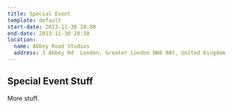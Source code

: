 ```yaml
---
title: Special Event
template: default
start-date: 2013-11-30 18:00
end-date: 2013-11-30 20:30
location:
  name: Abbey Road Studios
  address: 3 Abbey Rd  London, Greater London NW8 9AY, United Kingdom 
---
```


## Special Event Stuff

More stuff.
